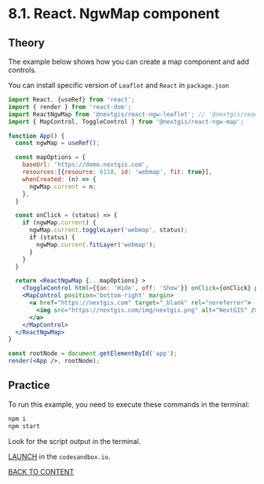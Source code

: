 # 8.1. React. NgwMap component

## Theory

The example below shows how you can create a map component and add controls.

You can install specific version of `Leaflet` and `React` in `package.json`

```jsx
import React, {useRef} from 'react';
import { render } from 'react-dom';
import ReactNgwMap from '@nextgis/react-ngw-leaflet'; // '@nextgis/react-ngw-ol', '@nextgis/react-ngw-mapbox'
import { MapControl, ToggleControl } from '@nextgis/react-ngw-map';

function App() {
  const ngwMap = useRef();

  const mapOptions = {
    baseUrl: 'https://demo.nextgis.com',
    resources:[{resource: 6118, id: 'webmap', fit: true}],
    whenCreated: (n) => { 
      ngwMap.current = n;
    }, 
  }

  const onClick = (status) => {
    if (ngwMap.current) {
      ngwMap.current.toggleLayer('webmap', status);
      if (status) {
        ngwMap.current.fitLayer('webmap');
      }
    }
  }

  return <ReactNgwMap {...mapOptions} >
    <ToggleControl html={{on: 'Hide', off: 'Show'}} onClick={onClick} position={'top-right'} status={true}/>
    <MapControl position='bottom-right' margin>
      <a href="https://nextgis.com" target="_blank" rel="noreferrer">
        <img src="https://nextgis.com/img/nextgis.png" alt="NextGIS" />
      </a>
    </MapControl>
  </ReactNgwMap>
}

const rootNode = document.getElementById('app');
render(<App />, rootNode);
```

## Practice

To run this example, you need to execute these commands in the terminal:

```bash
npm i
npm start
```

Look for the script output in the terminal.

[LAUNCH](https://githubbox.com/nextgis/ngf-tutorial/tree/master/tutorials/8_1_react_ngw_component) in the `codesandbox.io`.

[BACK TO CONTENT](../../README.md)

